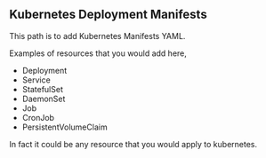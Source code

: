 ## Kubernetes Deployment Manifests
This path is to add Kubernetes Manifests YAML.  

Examples of resources that you would add here, 
  - Deployment 
  - Service 
  - StatefulSet 
  - DaemonSet 
  - Job
  - CronJob  
  - PersistentVolumeClaim

In fact it could be any resource that you would apply to kubernetes. 

